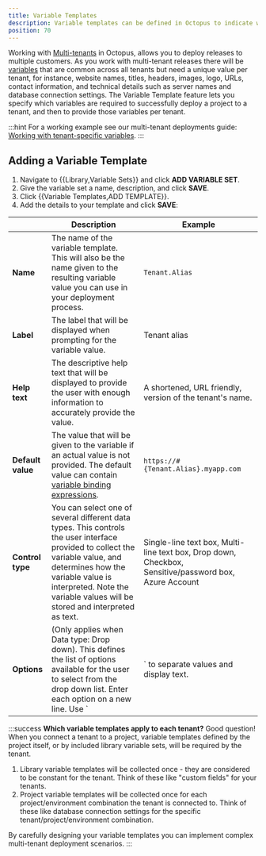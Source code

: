 ```yaml
---
title: Variable Templates
description: Variable templates can be defined in Octopus to indicate which variable values are required to successfully deploy a project.
position: 70
---
```


Working with [Multi-tenants](/docs/deployment-patterns/multi-tenant-deployments/index.md) in Octopus, allows you to deploy releases to multiple customers. As you work with multi-tenant releases there will be [variables](/docs/deployment-process/variables/index.md) that are common across all tenants but need a unique value per tenant, for instance, website names, titles, headers, images, logo, URLs, contact information, and technical details such as server names and database connection settings. The Variable Template feature lets you specify which variables are required to successfully deploy a project to a tenant, and then to provide those variables per tenant.

:::hint
For a working example see our multi-tenant deployments guide: [Working with tenant-specific variables](/docs/deployment-patterns/multi-tenant-deployments/multi-tenant-deployment-guide/working-with-tenant-specific-variables.md).
:::

## Adding a Variable Template

1. Navigate to {{Library,Variable Sets}} and click **ADD VARIABLE SET**.
2. Give the variable set a name, description, and click **SAVE**.
3. Click {{Variable Templates,ADD TEMPLATE}}.
4. Add the details to your template and click **SAVE**:

|      | Description                              | Example |
| ---- | ---------------------------------------- | ------- |
| **Name** | The name of the variable template. This will also be the name given to the resulting variable value you can use in your deployment process. | `Tenant.Alias` |
| **Label**         | The label that will be displayed when prompting for the variable value. | Tenant alias                             |
| **Help text**     | The descriptive help text that will be displayed to provide the user with enough information to accurately provide the value. | A shortened, URL friendly, version of the tenant's name. |
| **Default value** | The value that will be given to the variable if an actual value is not provided. The default value can contain [variable binding expressions](/docs/deployment-process/variables/binding-syntax.md). | `https://#{Tenant.Alias}.myapp.com`      |
| **Control type** | You can select one of several different data types. This controls the user interface provided to collect the variable value, and determines how the variable value is interpreted. Note the variable values will be stored and interpreted as text. | Single-line text box, Multi-line text box, Drop down, Checkbox, Sensitive/password box, Azure Account |
| **Options** | (Only applies when Data type: Drop down). This defines the list of options available for the user to select from the drop down list. Enter each option on a new line. Use `|` to separate values and display text. | `Value1|Display text 1` <br>`Value2|Display text 2`  |

:::success
**Which variable templates apply to each tenant?**
Good question! When you connect a tenant to a project, variable templates defined by the project itself, or by included library variable sets, will be required by the tenant.

1. Library variable templates will be collected once - they are considered to be constant for the tenant. Think of these like "custom fields" for your tenants.
2. Project variable templates will be collected once for each project/environment combination the tenant is connected to. Think of these like database connection settings for the specific tenant/project/environment combination.

By carefully designing your variable templates you can implement complex multi-tenant deployment scenarios.
:::
